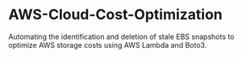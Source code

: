 # AWS-Cloud-Cost-Optimization
Automating the identification and deletion of stale EBS snapshots to optimize AWS storage costs using AWS Lambda and Boto3.
